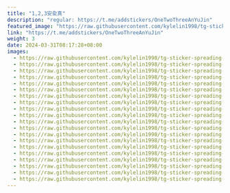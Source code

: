 ```yaml
---
title: "1,2,3安兪真"
description: "regular: https://t.me/addstickers/OneTwoThreeAnYuJin"
featured_image: "https://raw.githubusercontent.com/kylelin1998/tg-sticker-spreading-worldwide-images/main/img/3f8fd1fc-4c65-40ef-868a-6dcfd61652bb.jpg"
link: "https://t.me/addstickers/OneTwoThreeAnYuJin"
weight: 3
date: 2024-03-31T08:17:28+08:00
images:
  - https://raw.githubusercontent.com/kylelin1998/tg-sticker-spreading-worldwide-images/main/img/3f8fd1fc-4c65-40ef-868a-6dcfd61652bb.jpg
  - https://raw.githubusercontent.com/kylelin1998/tg-sticker-spreading-worldwide-images/main/img/764ea3ca-6f7e-4dd0-b045-f0772506dc34.jpg
  - https://raw.githubusercontent.com/kylelin1998/tg-sticker-spreading-worldwide-images/main/img/756aadce-ea44-48ed-aae2-c1d244a3015c.jpg
  - https://raw.githubusercontent.com/kylelin1998/tg-sticker-spreading-worldwide-images/main/img/26f243b5-79c9-473d-8f29-cba07fdcf300.jpg
  - https://raw.githubusercontent.com/kylelin1998/tg-sticker-spreading-worldwide-images/main/img/c1b097af-1a1c-47dd-8ea0-5605c3d9fc1b.jpg
  - https://raw.githubusercontent.com/kylelin1998/tg-sticker-spreading-worldwide-images/main/img/0cffe415-b48d-490a-a27f-f3230c1c8b00.jpg
  - https://raw.githubusercontent.com/kylelin1998/tg-sticker-spreading-worldwide-images/main/img/559195f5-9982-4c0d-ad5c-2d4e3329f026.jpg
  - https://raw.githubusercontent.com/kylelin1998/tg-sticker-spreading-worldwide-images/main/img/96c036c5-dfa1-431f-9f8e-3329328e0ebc.jpg
  - https://raw.githubusercontent.com/kylelin1998/tg-sticker-spreading-worldwide-images/main/img/dda60df4-3f21-49ce-8df0-a92798e9c4dd.jpg
  - https://raw.githubusercontent.com/kylelin1998/tg-sticker-spreading-worldwide-images/main/img/fb7cf48f-886b-4abe-afb3-70c58154662a.jpg
  - https://raw.githubusercontent.com/kylelin1998/tg-sticker-spreading-worldwide-images/main/img/dedded71-2ac3-4734-a026-29263a293605.jpg
  - https://raw.githubusercontent.com/kylelin1998/tg-sticker-spreading-worldwide-images/main/img/145eb5a2-2482-4ac6-81d1-00053858a939.jpg
  - https://raw.githubusercontent.com/kylelin1998/tg-sticker-spreading-worldwide-images/main/img/5b854d18-fc70-4c74-8c7e-fac0e0c16d0d.jpg
  - https://raw.githubusercontent.com/kylelin1998/tg-sticker-spreading-worldwide-images/main/img/564c863e-606a-421a-ac53-34e9e4afe903.jpg
  - https://raw.githubusercontent.com/kylelin1998/tg-sticker-spreading-worldwide-images/main/img/73068c18-432a-4f89-96e7-224b992c5f0c.jpg
  - https://raw.githubusercontent.com/kylelin1998/tg-sticker-spreading-worldwide-images/main/img/35041213-da0c-4591-b728-0f4d51e2945f.jpg
  - https://raw.githubusercontent.com/kylelin1998/tg-sticker-spreading-worldwide-images/main/img/403f2c26-52f6-413f-ad8a-559c4d8b4e28.jpg
  - https://raw.githubusercontent.com/kylelin1998/tg-sticker-spreading-worldwide-images/main/img/bfa8f029-d399-4ebe-9ec3-d4e9b589896d.jpg
  - https://raw.githubusercontent.com/kylelin1998/tg-sticker-spreading-worldwide-images/main/img/700abe1d-bf94-4d75-b8c5-ecc9eac25aae.jpg
  - https://raw.githubusercontent.com/kylelin1998/tg-sticker-spreading-worldwide-images/main/img/c1973ec0-8ead-4cd0-824d-809f35108225.jpg
---
```

